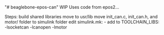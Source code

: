 "# beaglebone-epos-can" 
WIP
Uses code from epos2...

Steps:
build shared libraries
move to usr/lib
move init_can.c, init_can.h, and motor/ folder to simulink folder
edit simulink.mk:
	- add to TOOLCHAIN_LIBS: -lsocketcan -lcanopen -lmotor 